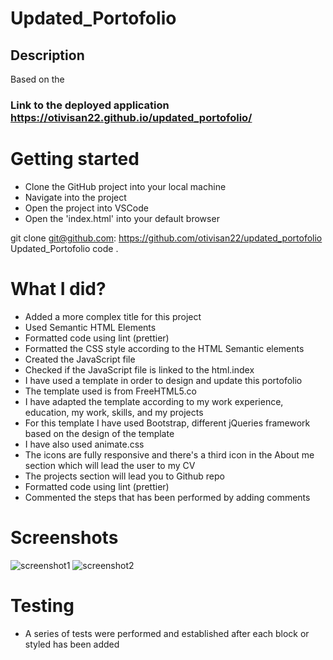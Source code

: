 # Updated_Portofolio

## Description

Based on the

### Link to the deployed application https://otivisan22.github.io/updated_portofolio/

# Getting started

- Clone the GitHub project into your local machine
- Navigate into the project
- Open the project into VSCode
- Open the 'index.html' into your default browser

git clone git@github.com: https://github.com/otivisan22/updated_portofolio
Updated_Portofolio
code .

# What I did?

- Added a more complex title for this project
- Used Semantic HTML Elements
- Formatted code using lint (prettier)
- Formatted the CSS style according to the HTML Semantic elements
- Created the JavaScript file
- Checked if the JavaScript file is linked to the html.index
- I have used a template in order to design and update this portofolio
- The template used is from FreeHTML5.co
- I have adapted the template according to my work experience, education, my work, skills, and my projects
- For this template I have used Bootstrap, different jQueries framework based on the design of the template
- I have also used animate.css
- The icons are fully responsive and there's a third icon in the About me section which will lead the user to my CV
- The projects section will lead you to Github repo
- Formatted code using lint (prettier)
- Commented the steps that has been performed by adding comments

# Screenshots

![screenshot1](./assets/images/weather_dash.png)
![screenshot2](./assets/images/weather_localstorage.png)

# Testing

- A series of tests were performed and established after each block or styled has been added
